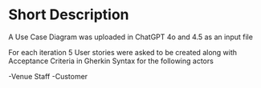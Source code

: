# Short Description

A Use Case Diagram was uploaded in ChatGPT 4o and 4.5 as an input file

For each iteration 5 User stories were asked to be created along with Acceptance Criteria in Gherkin Syntax for the following actors

-Venue Staff 
-Customer  
